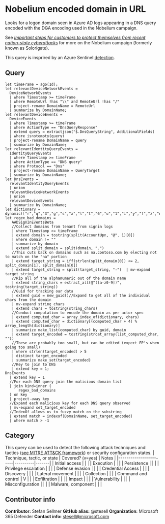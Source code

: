 # Nobelium encoded domain in URL

Looks for a logon domain seen in Azure AD logs appearing in a DNS query encoded with the DGA encoding used in the Nobelium campaign.

See [*Important steps for customers to protect themselves from recent nation-state cyberattacks*](https://blogs.microsoft.com/on-the-issues/2020/12/13/customers-protect-nation-state-cyberattacks/) for more on the Nobelium campaign (formerly known as Solorigate).

This query is insprired by an Azure Sentinel [detection](https://raw.githubusercontent.com/Azure/Azure-Sentinel/master/Hunting%20Queries/DnsEvents/Solorigate-Encoded-Domain-URL.yaml).

## Query

```Kusto
let timeFrame = ago(1d);
let relevantDeviceNetworkEvents = 
  DeviceNetworkEvents
  | where Timestamp >= timeFrame
  | where RemoteUrl !has "\\" and RemoteUrl !has "/"
  | project-rename DomainName = RemoteUrl
  | summarize by DomainName;
let relevantDeviceEvents =
  DeviceEvents
  | where Timestamp >= timeFrame
  | where ActionType == "DnsQueryResponse"
  | extend query = extractjson("$.DnsQueryString", AdditionalFields)  
  | where isnotempty(query)
  | project-rename DomainName = query
  | summarize by DomainName;
let relevantIdentityQueryEvents =
  IdentityQueryEvents 
  | where Timestamp >= timeFrame
  | where ActionType == "DNS query"
  | where Protocol == "Dns"
  | project-rename DomainName = QueryTarget
  | summarize by DomainName;
let DnsEvents =
  relevantIdentityQueryEvents
  | union
  relevantDeviceNetworkEvents  
  | union
  relevantDeviceEvents
  | summarize by DomainName;
let dictionary = dynamic(["r","q","3","g","s","a","l","t","6","u","1","i","y","f","z","o","p","5","7","2","d","4","9","b","n","x","8","c","v","m","k","e","w","h","j"]);
let regex_bad_domains =
   AADSignInEventsBeta
   //Collect domains from tenant from signin logs
   | where Timestamp >= timeFrame
   | extend domain = tostring(split(AccountUpn, "@", 1)[0])
   | where domain != ""
   | summarize by domain
   | extend split_domain = split(domain, ".")
   //This cuts back on domains such as na.contoso.com by electing not to match on the "na" portion
   | extend target_string = iff(strlen(split_domain[0]) <= 2, split_domain[1], split_domain[0])
   | extend target_string = split(target_string, "-")  | mv-expand target_string
   //Rip all of the alphanumeric out of the domain name
   | extend string_chars = extract_all(@"([a-z0-9])", tostring(target_string))
   //Guid for tracking our data
   | extend guid = new_guid()//Expand to get all of the individual chars from the domain
   | mv-expand string_chars
   | extend chars = tostring(string_chars)
   //Conduct computation to encode the domain as per actor spec
   | extend computed_char = array_index_of(dictionary, chars)
   | extend computed_char = dictionary[(computed_char + 4) % array_length(dictionary)] 
   | summarize make_list(computed_char) by guid, domain
   | extend target_encoded = tostring(strcat_array(list_computed_char, ""))
   //These are probably too small, but can be edited (expect FP's when going too small)
   | where strlen(target_encoded) > 5
   | distinct target_encoded
   | summarize make_set(target_encoded)
   //Key to join to DNS
   | extend key = 1;
DnsEvents
  | extend key = 1
  //For each DNS query join the malicious domain list
  | join kind=inner (
      regex_bad_domains
  ) on key
  | project-away key
  //Expand each malicious key for each DNS query observed
  | mv-expand set_target_encoded
  //IndexOf allows us to fuzzy match on the substring
  | extend match = indexof(DomainName, set_target_encoded)
  | where match > -1
```

## Category

This query can be used to detect the following attack techniques and tactics ([see MITRE ATT&CK framework](https://attack.mitre.org/)) or security configuration states.
| Technique, tactic, or state | Covered? (v=yes) | Notes |
|------------------------|----------|-------|
| Initial access |  |  |
| Execution |  |  |
| Persistence |  |  |
| Privilege escalation |  |  |
| Defense evasion | |  |
| Credential Access |  |  |
| Discovery |  |  |
| Lateral movement |  |  |
| Collection |  |  |
| Command and control | V |  |
| Exfiltration |  |  |
| Impact |  |  |
| Vulnerability |  |  |
| Misconfiguration |  |  |
| Malware, component |  |  |

## Contributor info

**Contributor:** Stefan Sellmer
**GitHub alias:** @stesell
**Organization:** Microsoft 365 Defender
**Contact info:** stesell@microsoft.com
